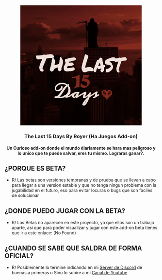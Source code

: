 <p align="center">
  <img src="https://github.com/HaJuegos/The-Last-15-Days/blob/main/.github/icon_template/pack_icon.png" alt="icon_addon" width=400>
  <h3 align="center">The Last 15 Days By Royer (Ha Juegos Add-on)</h3>
  
 <p align="center">
 <h4 align="center">Un Curioso add-on donde el mundo diariamente se hara mas peligroso y lo unico que te puede salvar, eres tu mismo. Lograras ganar?.<h4></p>
</p>


## ¿PORQUE ES BETA?

- R/ Las betas son versiones tempranas y de prueba que se llevan a cabo para llegar a una version estable y que no tenga ningun problema con la jugabilidad en el futuro, eso para evitar locuras o bugs que son faciles de solucionar

## ¿DONDE PUEDO JUGAR CON LA BETA?

- R/ Las Betas no aparecen en este proyecto, ya que ellos son un trabajo aparte, asi que para poder visualizar y jugar con este add-on beta tienes que ir a este enlace:
(No Found)

## ¿CUANDO SE SABE QUE SALDRA DE FORMA OFICIAL?

- R/ Posiblemente lo termine indicando en mi [Server de Discord](https://discord.gg/p6a7tqVJxn) de buenas a primeras
 o Sino lo subire a mi [Canal de Youtube](https://www.youtube.com/c/HaJuegos)
